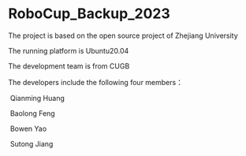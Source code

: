 # RoboCup_Backup_2023

The project is based on the open source project of Zhejiang University

The running platform is Ubuntu20.04

The development team is from CUGB

The developers include the following four members：

​		Qianming Huang

​		Baolong Feng

​		Bowen Yao

​		Sutong Jiang